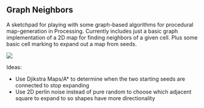 ## Graph Neighbors

A sketchpad for playing with some graph-based algorithms for procedural map-generation in Processing. Currently includes just a basic graph implementation of a 2D map for finding neighbors of a given cell. Plus some basic cell marking to expand out a map from seeds.

<img src="http://33.media.tumblr.com/720600b16334d4a4dca68dc5815f1337/tumblr_nkzf3yGhlb1tdqpqgo2_500.gif" />

Ideas:

* Use Djikstra Maps/A* to determine when the two starting seeds are connected to stop expanding
* Use 2D perlin noise instead of pure random to choose which adjacent square to expand to so shapes have more directionality

